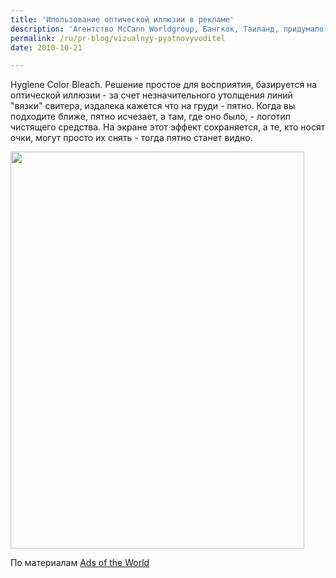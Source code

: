 ```yaml
---
title: 'Ипользование оптической иллюзии в рекламе'
description: 'Агентство McCann Worldgroup, Бангкок, Таиланд, придумало оригинальный постер для продвижения чистящего средства Hygiene Color Bleach. Решение простое для восприятия, базируется на оптической иллюзии - за счет незначительного утолщения линий &quot;вязки&quot; свитера, издалека кажется что на груди - пятно.'
permalink: /ru/pr-blog/vizualnyy-pyatnovyvoditel
date: 2010-10-21

---
```


Hygiene Color Bleach. Решение простое для восприятия, базируется на оптической иллюзии - за счет незначительного утолщения линий "вязки" свитера, издалека кажется что на груди - пятно. Когда вы подходите ближе, пятно исчезает, а там, где оно было,  - логотип чистящего средства. На экране этот эффект сохраняется, а те, кто носят очки, могут просто их снять - тогда пятно станет видно.

<img src="{{ site.assets }}/upload/hygiene_beach.jpeg" alt="" class="post__img" width="470" height="635">

По материалам <a href="https://www.adsoftheworld.com">Ads of the World</a>

